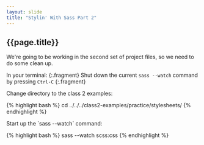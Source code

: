 ```yaml
---
layout: slide
title: "Stylin' With Sass Part 2"
---
```


## {{page.title}}

We're going to be working in the second set of project files, so we
need to do some clean up.


In your terminal:
{:.fragment}
Shut down the current `sass --watch` command by pressing `Ctrl-C`
{:.fragment}

<div class="fragment">
Change directory to the class 2 examples:

{% highlight bash %}
cd  ../../../class2-examples/practice/stylesheets/
{% endhighlight %}
</div>

<div class="fragment">
Start up the `sass --watch` command:

{% highlight bash %}
sass --watch scss:css
{% endhighlight %}
</div>
